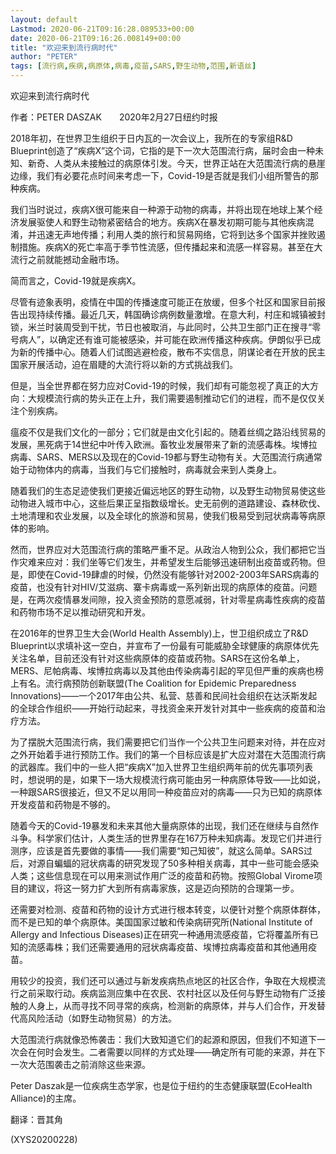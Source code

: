 ```yaml
---
layout: default
Lastmod: 2020-06-21T09:16:28.089533+00:00
date: 2020-06-21T09:16:26.008149+00:00
title: "欢迎来到流行病时代"
author: "PETER"
tags: [流行病,疾病,病原体,病毒,疫苗,SARS,野生动物,范围,新语丝]
---
```


欢迎来到流行病时代

作者：PETER DASZAK　　2020年2月27日纽约时报

2018年初，在世界卫生组织于日内瓦的一次会议上，我所在的专家组R&D Blueprint创造了“疾病X”这个词，它指的是下一次大范围流行病，届时会由一种未知、新奇、人类从未接触过的病原体引发。今天，世界正站在大范围流行病的悬崖边缘，我们有必要花点时间来考虑一下，Covid-19是否就是我们小组所警告的那种疾病。

我们当时说过，疾病X很可能来自一种源于动物的病毒，并将出现在地球上某个经济发展驱使人和野生动物紧密结合的地方。疾病X在暴发初期可能与其他疾病混淆，并迅速无声地传播；利用人类的旅行和贸易网络，它将到达多个国家并挫败遏制措施。疾病X的死亡率高于季节性流感，但传播起来和流感一样容易。甚至在大流行之前就能撼动金融市场。

简而言之，Covid-19就是疾病X。

尽管有迹象表明，疫情在中国的传播速度可能正在放缓，但多个社区和国家目前报告出现持续传播。最近几天，韩国确诊病例数量激增。在意大利，村庄和城镇被封锁，米兰时装周受到干扰，节日也被取消，与此同时，公共卫生部门正在搜寻“零号病人”，以确定还有谁可能被感染，并可能在欧洲传播这种疾病。伊朗似乎已成为新的传播中心。随着人们试图逃避检疫，散布不实信息，阴谋论者在开放的民主国家开展活动，迫在眉睫的大流行将以新的方式挑战我们。

但是，当全世界都在努力应对Covid-19的时候，我们却有可能忽视了真正的大方向：大规模流行病的势头正在上升，我们需要遏制推动它们的进程，而不是仅仅关注个别疾病。

瘟疫不仅是我们文化的一部分；它们就是由文化引起的。随着丝绸之路沿线贸易的发展，黑死病于14世纪中叶传入欧洲。畜牧业发展带来了新的流感毒株。埃博拉病毒、SARS、MERS以及现在的Covid-19都与野生动物有关。大范围流行病通常始于动物体内的病毒，当我们与它们接触时，病毒就会来到人类身上。

随着我们的生态足迹使我们更接近偏远地区的野生动物，以及野生动物贸易使这些动物进入城市中心，这些后果正呈指数级增长。史无前例的道路建设、森林砍伐、土地清理和农业发展，以及全球化的旅游和贸易，使我们极易受到冠状病毒等病原体的影响。

然而，世界应对大范围流行病的策略严重不足。从政治人物到公众，我们都把它当作灾难来应对：我们坐等它们发生，并希望发生后能够迅速研制出疫苗或药物。但是，即使在Covid-19肆虐的时候，仍然没有能够针对2002-2003年SARS病毒的疫苗，也没有针对HIV/艾滋病、寨卡病毒或一系列新出现的病原体的疫苗。问题是，在两次疫情暴发间隙，投入资金预防的意愿减弱，针对零星病毒性疾病的疫苗和药物市场不足以推动研究和开发。

在2016年的世界卫生大会(World Health Assembly)上，世卫组织成立了R&D Blueprint以求填补这一空白，并宣布了一份最有可能威胁全球健康的病原体优先关注名单，目前还没有针对这些病原体的疫苗或药物。SARS在这份名单上，MERS、尼帕病毒、埃博拉病毒以及其他由传染病毒引起的罕见但严重的疾病也榜上有名。流行病预防创新联盟(The Coalition for Epidemic Preparedness Innovations)——一个2017年由公共、私营、慈善和民间社会组织在达沃斯发起的全球合作组织——开始行动起来，寻找资金来开发针对其中一些疾病的疫苗和治疗方法。

为了摆脱大范围流行病，我们需要把它们当作一个公共卫生问题来对待，并在应对之外开始着手进行预防工作。我们的第一个目标应该是扩大应对潜在大范围流行病的武器库。我们中的一些人把“疾病X”加入世界卫生组织两年前的优先事项列表时，想说明的是，如果下一场大规模流行病可能由另一种病原体导致——比如说，一种跟SARS很接近，但又不足以用同一种疫苗应对的病毒——只为已知的病原体开发疫苗和药物是不够的。

随着今天的Covid-19暴发和未来其他大量病原体的出现，我们还在继续与自然作斗争。科学家们估计，人类生活的世界里存在167万种未知病毒。发现它们并进行测序，应该是首先要做的事情——我们需要“知己知彼”，就这么简单。SARS过后，对源自蝙蝠的冠状病毒的研究发现了50多种相关病毒，其中一些可能会感染人类；这些信息现在可以用来测试作用广泛的疫苗和药物。按照Global Virome项目的建议，将这一努力扩大到所有病毒家族，这是迈向预防的合理第一步。

还需要对检测、疫苗和药物的设计方式进行根本转变，以便针对整个病原体群体，而不是已知的单个病原体。美国国家过敏和传染病研究所(National Institute of Allergy and Infectious Diseases)正在研究一种通用流感疫苗，它将覆盖所有已知的流感毒株；我们还需要通用的冠状病毒疫苗、埃博拉病毒疫苗和其他通用疫苗。

用较少的投资，我们还可以通过与新发疾病热点地区的社区合作，争取在大规模流行之前采取行动。疾病监测应集中在农民、农村社区以及任何与野生动物有广泛接触的人身上，从而寻找不同寻常的疾病，检测新的病原体，并与人们合作，开发替代高风险活动（如野生动物贸易）的方法。

大范围流行病就像恐怖袭击：我们大致知道它们的起源和原因，但我们不知道下一次会在何时会发生。二者需要以同样的方式处理——确定所有可能的来源，并在下一次大范围袭击之前消除这些来源。

Peter Daszak是一位疾病生态学家，也是位于纽约的生态健康联盟(EcoHealth Alliance)的主席。

翻译：晋其角

(XYS20200228)

